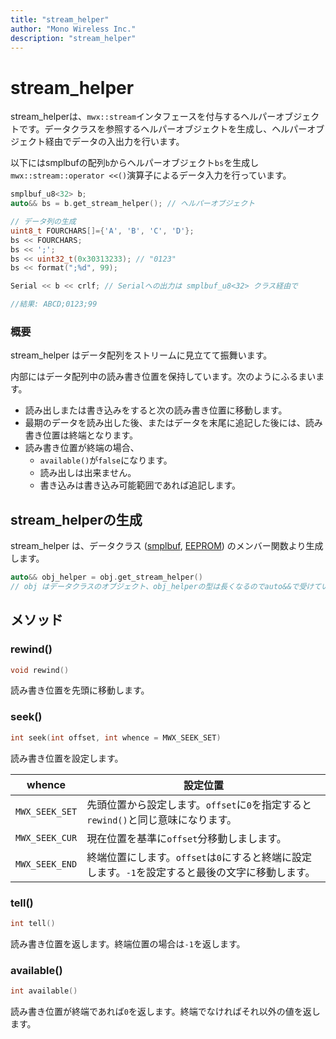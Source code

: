 ```yaml
---
title: "stream_helper"
author: "Mono Wireless Inc."
description: "stream_helper"
---
```


# stream\_helper

stream\_helperは、`mwx::stream`インタフェースを付与するヘルパーオブジェクトです。データクラスを参照するヘルパーオブジェクトを生成し、ヘルパーオブジェクト経由でデータの入出力を行います。

以下にはsmplbufの配列`b`からヘルパーオブジェクト`bs`を生成し`mwx::stream::operator <<()`演算子によるデータ入力を行っています。

```cpp
smplbuf_u8<32> b;
auto&& bs = b.get_stream_helper(); // ヘルパーオブジェクト

// データ列の生成
uint8_t FOURCHARS[]={'A', 'B', 'C', 'D'};
bs << FOURCHARS;
bs << ';';
bs << uint32_t(0x30313233); // "0123"
bs << format(";%d", 99);

Serial << b << crlf; // Serialへの出力は smplbuf_u8<32> クラス経由で

//結果: ABCD;0123;99
```



### 概要

stream\_helper はデータ配列をストリームに見立てて振舞います。

内部にはデータ配列中の読み書き位置を保持しています。次のようにふるまいます。

* 読み出しまたは書き込みをすると次の読み書き位置に移動します。
* 最期のデータを読み出した後、またはデータを末尾に追記した後には、読み書き位置は終端となります。
* 読み書き位置が終端の場合、
  * `available()`が`false`になります。
  * 読み出しは出来ません。
  * 書き込みは書き込み可能範囲であれば追記します。



## stream\_helperの生成

stream\_helper は、データクラス ([smplbuf](../smplbuf/), [EEPROM](../../predefined\_objs/eeprom.md)) のメンバー関数より生成します。

```cpp
auto&& obj_helper = obj.get_stream_helper()
// obj はデータクラスのオブジェクト、obj_helperの型は長くなるのでauto&&で受けています。
```



## メソッド

### rewind()

```cpp
void rewind()
```

読み書き位置を先頭に移動します。



### seek()

```cpp
int seek(int offset, int whence = MWX_SEEK_SET)
```

読み書き位置を設定します。

| whence         | 設定位置                                                     |
| -------------- | -------------------------------------------------------- |
| `MWX_SEEK_SET` | 先頭位置から設定します。`offset`に`0`を指定すると`rewind()`と同じ意味になります。      |
| `MWX_SEEK_CUR` | 現在位置を基準に`offset`分移動しまします。                                |
| `MWX_SEEK_END` | 終端位置にします。`offset`は`0`にすると終端に設定します。`-1`を設定すると最後の文字に移動します。 |



### tell()

```cpp
int tell()
```

読み書き位置を返します。終端位置の場合は`-1`を返します。



### available()

```cpp
int available()
```

読み書き位置が終端であれば`0`を返します。終端でなければそれ以外の値を返します。

